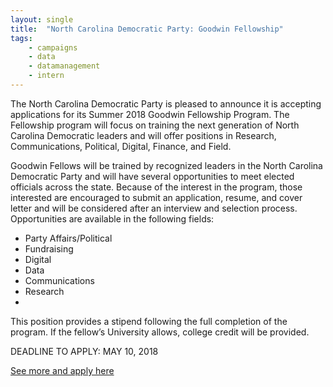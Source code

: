 ```yaml
---
layout: single
title:  "North Carolina Democratic Party: Goodwin Fellowship"
tags: 
    - campaigns
    - data
    - datamanagement
    - intern
---
```


The North Carolina Democratic Party is pleased to announce it is accepting applications for its Summer 2018 Goodwin Fellowship Program. The Fellowship program will focus on training the next generation of North Carolina Democratic leaders and will offer positions in Research, Communications, Political, Digital, Finance, and Field.

Goodwin Fellows will be trained by recognized leaders in the North Carolina Democratic Party and will have several opportunities to meet elected officials across the state. Because of the interest in the program, those interested are encouraged to submit an application, resume, and cover letter and will be considered after an interview and selection process. Opportunities are available in the following fields:

* Party Affairs/Political
* Fundraising
* Digital
* Data
* Communications
* Research
* 
This position provides a stipend following the full completion of the program. If the fellow’s University allows, college credit will be provided.

DEADLINE TO APPLY: MAY 10, 2018

[See more and apply here](https://www.ncdp.org/fellowship/)
